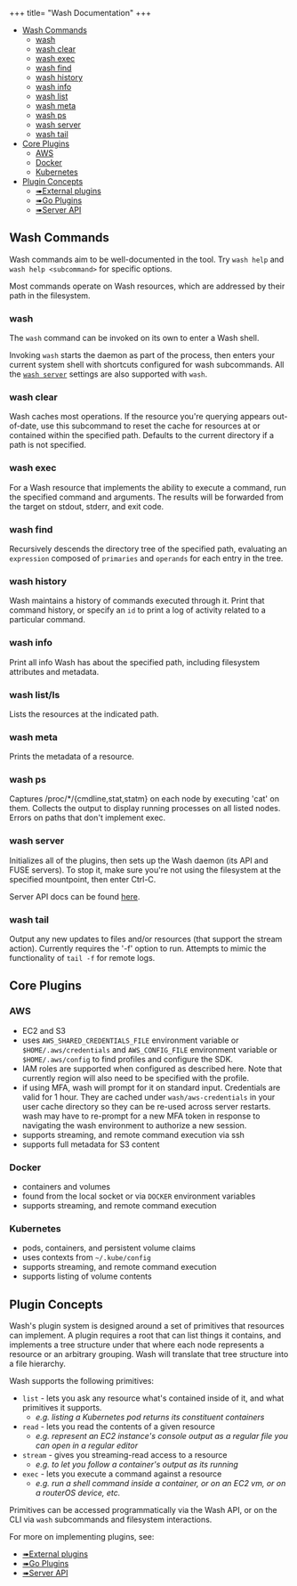 +++
title= "Wash Documentation"
+++

* [Wash Commands](#wash-commands)
  * [wash](#wash)
  * [wash clear](#wash-clear)
  * [wash exec](#wash-exec)
  * [wash find](#wash-find)
  * [wash history](#wash-history)
  * [wash info](#wash-info)
  * [wash list](#wash-list-ls)
  * [wash meta](#wash-meta)
  * [wash ps](#wash-ps)
  * [wash server](#wash-server)
  * [wash tail](#wash-tail)
* [Core Plugins](#core-plugins)
  * [AWS](#aws)
  * [Docker](#docker)
  * [Kubernetes](#kubernetes)
* [Plugin Concepts](#plugin-concepts)
  * [➠External plugins]
  * [➠Go Plugins]
  * [➠Server API]

## Wash Commands

Wash commands aim to be well-documented in the tool. Try `wash help` and `wash help <subcommand>` for specific options.

Most commands operate on Wash resources, which are addressed by their path in the filesystem.

### wash

The `wash` command can be invoked on its own to enter a Wash shell.

Invoking `wash` starts the daemon as part of the process, then enters your current system shell with shortcuts configured for wash subcommands. All the [`wash server`](#wash-server) settings are also supported with `wash`.

### wash clear

Wash caches most operations. If the resource you're querying appears out-of-date, use this subcommand to reset the cache for resources at or contained within the specified path. Defaults to the current directory if a path is not specified.

### wash exec

For a Wash resource that implements the ability to execute a command, run the specified command and arguments. The results will be forwarded from the target on stdout, stderr, and exit code.

### wash find

Recursively descends the directory tree of the specified path, evaluating an `expression` composed of `primaries` and `operands` for each entry in the tree.

### wash history

Wash maintains a history of commands executed through it. Print that command history, or specify an `id` to print a log of activity related to a particular command.

### wash info

Print all info Wash has about the specified path, including filesystem attributes and metadata.

### wash list/ls

Lists the resources at the indicated path.

### wash meta

Prints the metadata of a resource.

### wash ps

Captures /proc/*/{cmdline,stat,statm} on each node by executing 'cat' on them. Collects the output
to display running processes on all listed nodes. Errors on paths that don't implement exec.

### wash server

Initializes all of the plugins, then sets up the Wash daemon (its API and FUSE servers). To stop it, make sure you're not using the filesystem at the specified mountpoint, then enter Ctrl-C.

Server API docs can be found [here](/wash/docs/api).

### wash tail

Output any new updates to files and/or resources (that support the stream action). Currently requires the '-f' option to run. Attempts to mimic the functionality of `tail -f` for remote logs.

## Core Plugins

### AWS

- EC2 and S3
- uses `AWS_SHARED_CREDENTIALS_FILE` environment variable or `$HOME/.aws/credentials` and `AWS_CONFIG_FILE` environment variable or `$HOME/.aws/config` to find profiles and configure the SDK.
- IAM roles are supported when configured as described here. Note that currently region will also need to be specified with the profile.
- if using MFA, wash will prompt for it on standard input. Credentials are valid for 1 hour. They are cached under `wash/aws-credentials` in your user cache directory so they can be re-used across server restarts. wash may have to re-prompt for a new MFA token in response to navigating the wash environment to authorize a new session.
- supports streaming, and remote command execution via ssh
- supports full metadata for S3 content

### Docker

- containers and volumes
- found from the local socket or via `DOCKER` environment variables
- supports streaming, and remote command execution

### Kubernetes

- pods, containers, and persistent volume claims
- uses contexts from `~/.kube/config`
- supports streaming, and remote command execution
- supports listing of volume contents

## Plugin Concepts

Wash's plugin system is designed around a set of primitives that resources can implement. A plugin requires a root that can list things it contains, and implements a tree structure under that where each node represents a resource or an arbitrary grouping. Wash will translate that tree structure into a file hierarchy.

Wash supports the following primitives:

* `list` - lets you ask any resource what's contained inside of it, and what primitives it supports.
  - _e.g. listing a Kubernetes pod returns its constituent containers_
* `read` - lets you read the contents of a given resource
  - _e.g. represent an EC2 instance's console output as a regular file you can open in a regular editor_
* `stream` - gives you streaming-read access to a resource
  - _e.g. to let you follow a container's output as its running_
* `exec` - lets you execute a command against a resource
  - _e.g. run a shell command inside a container, or on an EC2 vm, or on a routerOS device, etc._

Primitives can be accessed programmatically via the Wash API, or on the CLI via `wash` subcommands and filesystem interactions.

For more on implementing plugins, see:

* [➠External plugins]
* [➠Go Plugins]
* [➠Server API]

[➠External plugins]: /wash/docs/external_plugins
[➠Go plugins]: /wash/docs/go_plugins
[➠Server API]: /wash/docs/api